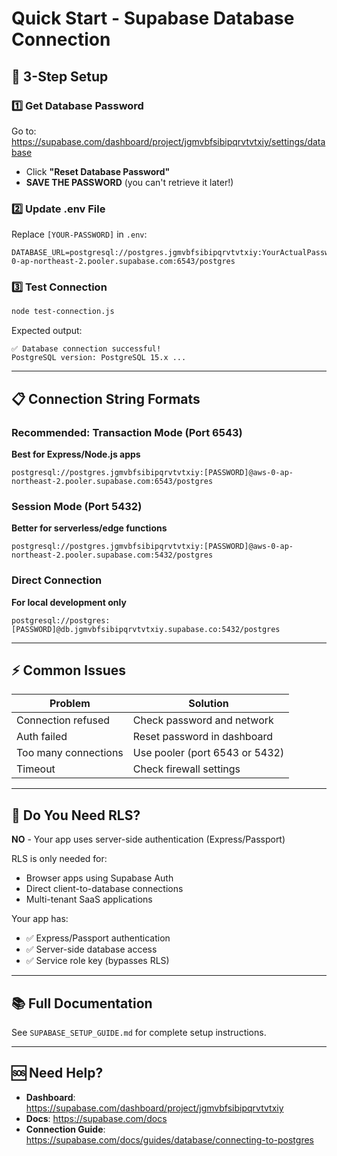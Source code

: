 # Quick Start - Supabase Database Connection

## 🚀 3-Step Setup

### 1️⃣ Get Database Password

Go to: https://supabase.com/dashboard/project/jgmvbfsibipqrvtvtxiy/settings/database

- Click **"Reset Database Password"**
- **SAVE THE PASSWORD** (you can't retrieve it later!)

### 2️⃣ Update .env File

Replace `[YOUR-PASSWORD]` in `.env`:

```env
DATABASE_URL=postgresql://postgres.jgmvbfsibipqrvtvtxiy:YourActualPassword@aws-0-ap-northeast-2.pooler.supabase.com:6543/postgres
```

### 3️⃣ Test Connection

```bash
node test-connection.js
```

Expected output:
```
✅ Database connection successful!
PostgreSQL version: PostgreSQL 15.x ...
```

---

## 📋 Connection String Formats

### Recommended: Transaction Mode (Port 6543)
**Best for Express/Node.js apps**

```
postgresql://postgres.jgmvbfsibipqrvtvtxiy:[PASSWORD]@aws-0-ap-northeast-2.pooler.supabase.com:6543/postgres
```

### Session Mode (Port 5432)
**Better for serverless/edge functions**

```
postgresql://postgres.jgmvbfsibipqrvtvtxiy:[PASSWORD]@aws-0-ap-northeast-2.pooler.supabase.com:5432/postgres
```

### Direct Connection
**For local development only**

```
postgresql://postgres:[PASSWORD]@db.jgmvbfsibipqrvtvtxiy.supabase.co:5432/postgres
```

---

## ⚡ Common Issues

| Problem | Solution |
|---------|----------|
| Connection refused | Check password and network |
| Auth failed | Reset password in dashboard |
| Too many connections | Use pooler (port 6543 or 5432) |
| Timeout | Check firewall settings |

---

## 🔐 Do You Need RLS?

**NO** - Your app uses server-side authentication (Express/Passport)

RLS is only needed for:
- Browser apps using Supabase Auth
- Direct client-to-database connections
- Multi-tenant SaaS applications

Your app has:
- ✅ Express/Passport authentication
- ✅ Server-side database access
- ✅ Service role key (bypasses RLS)

---

## 📚 Full Documentation

See `SUPABASE_SETUP_GUIDE.md` for complete setup instructions.

---

## 🆘 Need Help?

- **Dashboard**: https://supabase.com/dashboard/project/jgmvbfsibipqrvtvtxiy
- **Docs**: https://supabase.com/docs
- **Connection Guide**: https://supabase.com/docs/guides/database/connecting-to-postgres
